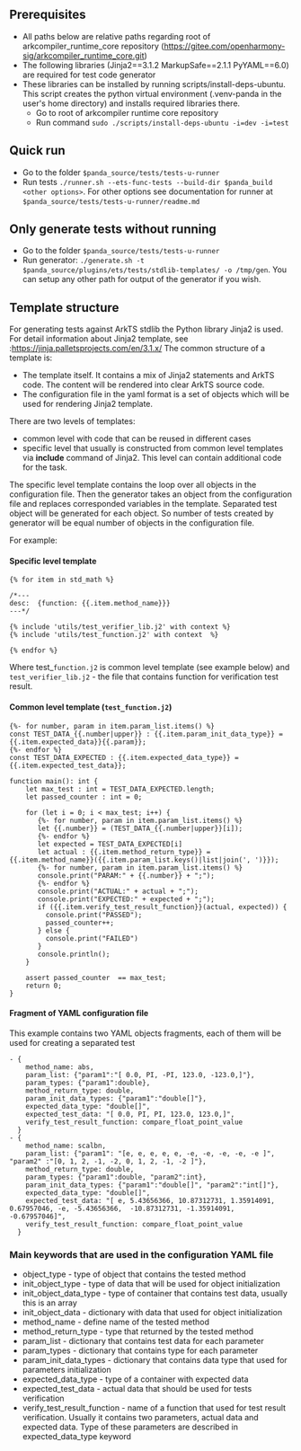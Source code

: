 ##  Prerequisites
- All paths below are relative paths regarding root of arkcompiler_runtime_core repository (<https://gitee.com/openharmony-sig/arkcompiler_runtime_core.git>)
- The following libraries (Jinja2==3.1.2  MarkupSafe==2.1.1  PyYAML==6.0) are required for test code generator
- These libraries can be installed by running scripts/install-deps-ubuntu. This script creates the python virtual environment (.venv-panda in the user's home directory) and installs required libraries there.
  - Go to root of arkcompiler runtime core repository
  - Run command `sudo ./scripts/install-deps-ubuntu -i=dev -i=test`

## Quick run
- Go to the folder `$panda_source/tests/tests-u-runner`
- Run tests `./runner.sh --ets-func-tests --build-dir $panda_build <other options>`. For other options see documentation for runner at `$panda_source/tests/tests-u-runner/readme.md`

## Only generate tests without running
- Go to the folder `$panda_source/tests/tests-u-runner`
- Run generator: `./generate.sh -t $panda_source/plugins/ets/tests/stdlib-templates/ -o /tmp/gen`. You can setup any other path for output of the generator if you wish.

## Template structure
For generating tests against ArkTS stdlib the Python library Jinja2 is used. For detail information about Jinja2 template, see :<https://jinja.palletsprojects.com/en/3.1.x/>
The common structure of a template is:

- The template itself. It contains a mix of Jinja2 statements and ArkTS code. The content will be rendered into clear ArkTS source code. 
- The configuration file in the yaml format is a set of objects which will be used for rendering Jinja2 template. 

There are two levels of templates:

  - common level with code that can be reused in different cases
  - specific level that usually is constructed from common level templates via **include** command of Jinja2. This level can contain additional code for the task.
  
  
The specific level template contains the loop over all objects in the configuration file. Then the generator takes an object from the configuration file and replaces corresponded variables in the template. Separated test object will be generated for each object. So number of tests created by generator will be equal number of objects in the configuration file. 


For example:

#### Specific level template
```
{% for item in std_math %}

/*---
desc:  {function: {{.item.method_name}}}
---*/

{% include 'utils/test_verifier_lib.j2' with context %}
{% include 'utils/test_function.j2' with context  %}

{% endfor %}
```
Where test_`function.j2` is common level template (see example below) and `test_verifier_lib.j2` - the file that contains function for verification test result.
#### Common level template (`test_function.j2`)
```
{%- for number, param in item.param_list.items() %}
const TEST_DATA_{{.number|upper}} : {{.item.param_init_data_type}} = {{.item.expected_data}}{{.param}};
{%- endfor %}
const TEST_DATA_EXPECTED : {{.item.expected_data_type}} = {{.item.expected_test_data}};

function main(): int {
    let max_test : int = TEST_DATA_EXPECTED.length;
    let passed_counter : int = 0;

    for (let i = 0; i < max_test; i++) {
       {%- for number, param in item.param_list.items() %}
       let {{.number}} = (TEST_DATA_{{.number|upper}}[i]);
       {%- endfor %}	 
       let expected = TEST_DATA_EXPECTED[i]
       let actual : {{.item.method_return_type}} =  {{.item.method_name}}({{.item.param_list.keys()|list|join(', ')}});
       {%- for number, param in item.param_list.items() %}
       console.print("PARAM:" + {{.number}} + ";");
       {%- endfor %}	 
       console.print("ACTUAL:" + actual + ";");
       console.print("EXPECTED:" + expected + ";");
       if ({{.item.verify_test_result_function}}(actual, expected)) {
         console.print("PASSED");
         passed_counter++;
       } else {
         console.print("FAILED")
       }
       console.println();
    }

    assert passed_counter  == max_test;
    return 0;
}

```
#### Fragment of YAML configuration file
This example contains two YAML objects fragments, each of them will be used for creating a separated test
```
- {
    method_name: abs,
    param_list: {"param1":"[ 0.0, PI, -PI, 123.0, -123.0,]"},
    param_types: {"param1":double},
    method_return_type: double,
    param_init_data_types: {"param1":"double[]"},
    expected_data_type: "double[]",
    expected_test_data: "[ 0.0, PI, PI, 123.0, 123.0,]",
    verify_test_result_function: compare_float_point_value
  }
- {
    method_name: scalbn,
    param_list: {"param1": "[e, e, e, e, e, -e, -e, -e, -e, -e ]", "param2" :"[0, 1, 2, -1, -2, 0, 1, 2, -1, -2 ]"},
    method_return_type: double,
    param_types: {"param1":double, "param2":int},
    param_init_data_types: {"param1":"double[]", "param2":"int[]"},
    expected_data_type: "double[]",
    expected_test_data: "[ e, 5.43656366, 10.87312731, 1.35914091, 0.67957046, -e, -5.43656366,  -10.87312731, -1.35914091, -0.67957046]",
    verify_test_result_function: compare_float_point_value
  }

```
### Main keywords that are used in the configuration YAML file
- object_type - type of object that contains the tested method
- init_object_type - type of data that will be used for object initialization
- init_object_data_type - type of container that contains test data, usually this is an array
- init_object_data - dictionary with data that used for object initialization
- method_name - define name of the tested method
- method_return_type - type that returned by the tested method
- param_list - dictionary that contains test data for each parameter
- param_types - dictionary that contains type for each parameter
- param_init_data_types - dictionary that contains data type that used for parameters initialization
- expected_data_type - type of a container with expected data
- expected_test_data - actual data that should be used for tests verification
- verify_test_result_function - name of a function that used for test result verification. Usually it contains two parameters, actual data and expected data. Type of these parameters are described in expected_data_type keyword
